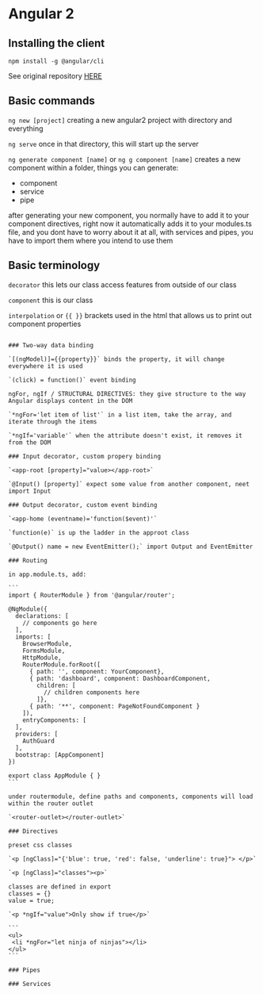 # Angular 2

## Installing the client

`npm install -g @angular/cli`

See original repository [HERE](https://github.com/angular/angular-cli)

## Basic commands

`ng new [project]` creating a new angular2 project with directory and everything

`ng serve` once in that directory, this will start up the server

`ng generate component [name]` or `ng g component [name]` creates a new component within a folder, things you can generate:
- component
- service
- pipe

after generating your new component, you normally have to add it to your component directives, right now it automatically adds it to your modules.ts file, and you dont have to worry about it at all, with services and pipes, you have to import them where you intend to use them

## Basic terminology

`decorator` this lets our class access features from outside of our class

`component` this is our class

`interpolation` or `{{ }}` brackets used in the html that allows us to print out component properties

```` backticks in the template allow us to use multiline strings

### Two-way data binding

`[(ngModel)]={{property}}` binds the property, it will change everywhere it is used

`(click) = function()` event binding

ngFor, ngIf / STRUCTURAL DIRECTIVES: they give structure to the way Angular displays content in the DOM

`*ngFor='let item of list'` in a list item, take the array, and iterate through the items

`*ngIf='variable'` when the attribute doesn't exist, it removes it from the DOM

### Input decorator, custom propery binding

`<app-root [property]="value></app-root>`

`@Input() [property]` expect some value from another component, neet import Input

### Output decorator, custom event binding

`<app-home (eventname)='function($event)'`

`function(e)` is up the ladder in the approot class

`@Output() name = new EventEmitter();` import Output and EventEmitter

### Routing

in app.module.ts, add:

```
import { RouterModule } from '@angular/router';

@NgModule({
  declarations: [
    // components go here
  ],
  imports: [
    BrowserModule,
    FormsModule,
    HttpModule,
    RouterModule.forRoot([
      { path: '', component: YourComponent},
      { path: 'dashboard', component: DashboardComponent,
        children: [
          // children components here
        ]},
      { path: '**', component: PageNotFoundComponent }
    ]),
    entryComponents: [
  ],
  providers: [
    AuthGuard
  ],
  bootstrap: [AppComponent]
})

export class AppModule { }
```

under routermodule, define paths and components, components will load within the router outlet

`<router-outlet></router-outlet>`

### Directives

preset css classes

`<p [ngClass]="{'blue': true, 'red': false, 'underline': true}"> </p>`

`<p [ngClass]="classes"><p>`

classes are defined in export
classes = {}
value = true;

`<p *ngIf="value">Only show if true</p>`

```
<ul>
 <li *ngFor="let ninja of ninjas"></li>
</ul>
```

### Pipes

### Services
